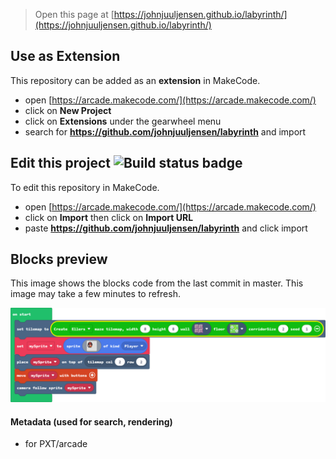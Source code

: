  


> Open this page at [https://johnjuuljensen.github.io/labyrinth/](https://johnjuuljensen.github.io/labyrinth/)

## Use as Extension

This repository can be added as an **extension** in MakeCode.

* open [https://arcade.makecode.com/](https://arcade.makecode.com/)
* click on **New Project**
* click on **Extensions** under the gearwheel menu
* search for **https://github.com/johnjuuljensen/labyrinth** and import

## Edit this project ![Build status badge](https://github.com/johnjuuljensen/labyrinth/workflows/MakeCode/badge.svg)

To edit this repository in MakeCode.

* open [https://arcade.makecode.com/](https://arcade.makecode.com/)
* click on **Import** then click on **Import URL**
* paste **https://github.com/johnjuuljensen/labyrinth** and click import

## Blocks preview

This image shows the blocks code from the last commit in master.
This image may take a few minutes to refresh.

![A rendered view of the blocks](https://github.com/johnjuuljensen/labyrinth/raw/master/.github/makecode/blocks.png)

#### Metadata (used for search, rendering)

* for PXT/arcade
<script src="https://makecode.com/gh-pages-embed.js"></script><script>makeCodeRender("{{ site.makecode.home_url }}", "{{ site.github.owner_name }}/{{ site.github.repository_name }}");</script>
